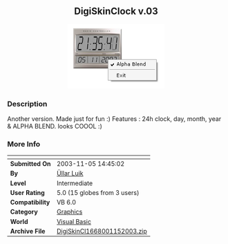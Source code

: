 ﻿<div align="center">

## DigiSkinClock v\.03

<img src="PIC20031151444426041.jpg">
</div>

### Description

Another version. Made just for fun :) Features : 24h clock, day, month, year & ALPHA BLEND. looks COOOL :)
 
### More Info
 


<span>             |<span>
---                |---
**Submitted On**   |2003-11-05 14:45:02
**By**             |[Üllar Luik](https://github.com/Planet-Source-Code/PSCIndex/blob/master/ByAuthor/llar-luik.md)
**Level**          |Intermediate
**User Rating**    |5.0 (15 globes from 3 users)
**Compatibility**  |VB 6\.0
**Category**       |[Graphics](https://github.com/Planet-Source-Code/PSCIndex/blob/master/ByCategory/graphics__1-46.md)
**World**          |[Visual Basic](https://github.com/Planet-Source-Code/PSCIndex/blob/master/ByWorld/visual-basic.md)
**Archive File**   |[DigiSkinCl1668001152003\.zip](https://github.com/Planet-Source-Code/llar-luik-digiskinclock-v-03__1-49687/archive/master.zip)








